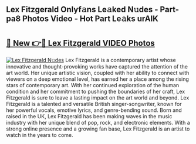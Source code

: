 ## Lex Fitzgerald Onlyf𝚊ns Le𝚊ked N𝚞des - Part-pa8 Photos Video - Hot Part Le𝚊ks urAIK

# <h2><a href="http://ab94335.deff.icu/?id=Lex+Fitzgerald">🔗 New 👉🔴 Lex Fitzgerald VIDEO Photos</a></h2>

[![Lex Fitzgerald N𝚞des](https://i.imgur.com/rIISA9y.gif)](http://ab94335.deff.icu/?id=Lex+Fitzgerald)
Lex Fitzgerald is a contemporary artist whose innovative and thought-provoking works have captured the attention of the art world. Her unique artistic vision, coupled with her ability to connect with viewers on a deep emotional level, has earned her a place among the rising stars of contemporary art. With her continued exploration of the human condition and her commitment to pushing the boundaries of her craft, Lex Fitzgerald is sure to leave a lasting impact on the art world and beyond. Lex Fitzgerald is a talented and versatile British singer-songwriter, known for her powerful vocals, emotive lyrics, and genre-bending sound. Born and raised in the UK, Lex Fitzgerald has been making waves in the music industry with her unique blend of pop, rock, and electronic elements. With a strong online presence and a growing fan base, Lex Fitzgerald is an artist to watch in the years to come.
